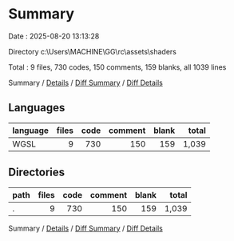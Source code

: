 # Summary

Date : 2025-08-20 13:13:28

Directory c:\\Users\\MACHINE\\GG\\rc\\assets\\shaders

Total : 9 files,  730 codes, 150 comments, 159 blanks, all 1039 lines

Summary / [Details](details.md) / [Diff Summary](diff.md) / [Diff Details](diff-details.md)

## Languages
| language | files | code | comment | blank | total |
| :--- | ---: | ---: | ---: | ---: | ---: |
| WGSL | 9 | 730 | 150 | 159 | 1,039 |

## Directories
| path | files | code | comment | blank | total |
| :--- | ---: | ---: | ---: | ---: | ---: |
| . | 9 | 730 | 150 | 159 | 1,039 |

Summary / [Details](details.md) / [Diff Summary](diff.md) / [Diff Details](diff-details.md)